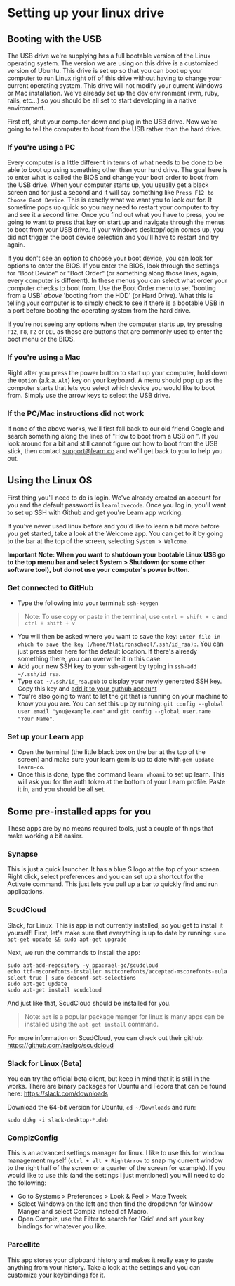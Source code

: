 # Setting up your linux drive

## Booting with the USB

The USB drive we're supplying has a full bootable version of the Linux operating system. The version we are using on this drive is a customized version of Ubuntu. This drive is set up so that you can boot up your computer to run Linux right off of this drive without having to change your current operating system. This drive will not modify your current Windows or Mac installation. We've already set up the dev environment (rvm, ruby, rails, etc...) so you should be all set to start developing in a native environment.

First off, shut your computer down and plug in the USB drive. Now we're going to tell the computer to boot from the USB rather than the hard drive.

### If you're using a PC

Every computer is a little different in terms of what needs to be done to be able to boot up using something other than your hard drive. The goal here is to enter what is called the BIOS and change your boot order to boot from the USB drive. When your computer starts up, you usually get a black screen and for just a second and it will say something like `Press F12 to Choose Boot Device`. This is exactly what we want you to look out for. It sometime pops up quick so you may need to restart your computer to try and see it a second time. Once you find out what you have to press, you're going to want to press that key on start up and navigate through the menus to boot from your USB drive. If your windows desktop/login comes up, you did not trigger the boot device selection and you'll have to restart and try again.

If you don't see an option to choose your boot device, you can look for options to enter the BIOS. If you enter the BIOS, look through the settings for "Boot Device" or "Boot Order" (or something along those lines, again, every computer is different). In these menus you can select what order your computer checks to boot from. Use the Boot Order menu to set 'booting from a USB' _above_ 'booting from the HDD' (or Hard Drive). What this is telling your computer is to simply check to see if there is a bootable USB in a port before booting the operating system from the hard drive.

If you're not seeing any options when the computer starts up, try pressing `F12`, `F8`, `F2` or `DEL` as those are buttons that are commonly used to enter the boot menu or the BIOS.

### If you're using a Mac

Right after you press the power button to start up your computer, hold down the `Option` (a.k.a. `Alt`) key on your keyboard. A menu should pop up as the computer starts that lets you select which device you would like to boot from. Simply use the arrow keys to select the USB drive.

### If the PC/Mac instructions did not work

If none of the above works, we'll first fall back to our old friend Google and search something along the lines of "How to boot from a USB on <computer brand and computer name>". If you look around for a bit and still cannot figure out how to boot from the USB stick, then contact support@learn.co and we'll get back to you to help you out.

## Using the Linux OS

First thing you'll need to do is login. We've already created an account for you and the default password is `learnlovecode`. Once you log in, you'll want to set up SSH with Github and get you're Learn app working.

If you've never used linux before and you'd like to learn a bit more before you get started, take a look at the Welcome app. You can get to it by going to the bar at the top of the screen, selecting `System > Welcome`.

**Important Note: When you want to shutdown your bootable Linux USB go to the top menu bar and select System > Shutdown (or some other software tool), but do not use your computer's power button.**

### Get connected to GitHub

 - Type the following into your terminal: `ssh-keygen`

> Note: To use copy or paste in the terminal, use `cntrl + shift + c` and `ctrl + shift + v`

 - You will then be asked where you want to save the key: `Enter file in which to save the key (/home/flatironschool/.ssh/id_rsa):`. You can just press enter here for the default location. If there's already something there, you can overwrite it in this case.
 - Add your new SSH key to your ssh-agent by typing in `ssh-add ~/.ssh/id_rsa`.
 - Type `cat ~/.ssh/id_rsa.pub` to display your newly generated SSH key. Copy this key and [add it to your guthub account](https://help.github.com/articles/adding-a-new-ssh-key-to-your-github-account/)
 - You're also going to want to let the git that is running on your machine to know you you are. You can set this up by running: `git config --global user.email "you@example.com"` and `git config --global user.name "Your Name"`.

### Set up your Learn app

 - Open the terminal (the little black box on the bar at the top of the screen) and make sure your learn gem is up to date with `gem update learn-co`.
 - Once this is done, type the command `learn whoami` to set up learn. This will ask you for the auth token at the bottom of your Learn profile. Paste it in, and you should be all set.

## Some pre-installed apps for you

These apps are by no means required tools, just a couple of things that make working a bit easier.

### Synapse

This is just a quick launcher. It has a blue S logo at the top of your screen. Right click, select preferences and you can set up a shortcut for the Activate command. This just lets you pull up a bar to quickly find and run applications.

### ScudCloud

Slack, for Linux. This is app is not currently installed, so you get to install it yourself! First, let's make sure that everything is up to date by running: `sudo apt-get update && sudo apt-get upgrade`

Next, we run the commands to install the app:

 ```
 sudo apt-add-repository -y ppa:rael-gc/scudcloud
 echo ttf-mscorefonts-installer msttcorefonts/accepted-mscorefonts-eula select true | sudo debconf-set-selections
 sudo apt-get update
 sudo apt-get install scudcloud
 ```
 And just like that, ScudCloud should be installed for you.

 >Note: `apt` is a popular package manger for linux is many apps can be installed using the `apt-get install` command.

For more information on ScudCloud, you can check out their github: https://github.com/raelgc/scudcloud

### Slack for Linux (Beta)

You can try the official beta client, but keep in mind that it is still in the works. There are binary packages for Ubuntu and Fedora that can be found here: https://slack.com/downloads

Download the 64-bit version for Ubuntu, `cd ~/Downloads` and run:
```
sudo dpkg -i slack-desktop-*.deb
```

### CompizConfig

This is an advanced settings manager for linux. I like to use this for window management myself (`ctrl + alt + RightArrow` to snap my current window to the right half of the screen or a quarter of the screen for example). If you would like to use this (and the settings I just mentioned) you will need to do the following:
 - Go to Systems > Preferences > Look & Feel > Mate Tweek
 - Select Windows on the left and then find the dropdown for Window Manger and select Compiz instead of Macro.
 - Open Compiz, use the Filter to search for 'Grid' and set your key bindings for whatever you like.

### Parcellite

This app stores your clipboard history and makes it really easy to paste anything from your history. Take a look at the settings and you can customize your keybindings for it.
